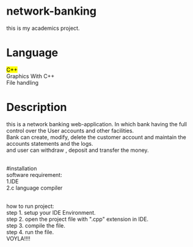 # network-banking
this is my academics project.

# Language
  <mark>C++</mark></br>
  Graphics With C++</br>
  File handling</br>

# Description
this is a network banking web-application. In which bank having the full control over the User accounts and other facilities.</br>
Bank can create, modify, delete the customer account and maintain the accounts statements and the logs.</br>
and user can withdraw , deposit and transfer the money.</br></br>

#installation</br>
software requirement:</br>
  1.IDE</br>
  2.c language compiler</br></br>

how to run project:</br>
step 1. setup your IDE Environment.</br>
step 2. open the project file with ".cpp" extension in IDE.</br>
step 3. compile the file.</br>
step 4. run the file.</br>
VOYLA!!!!

